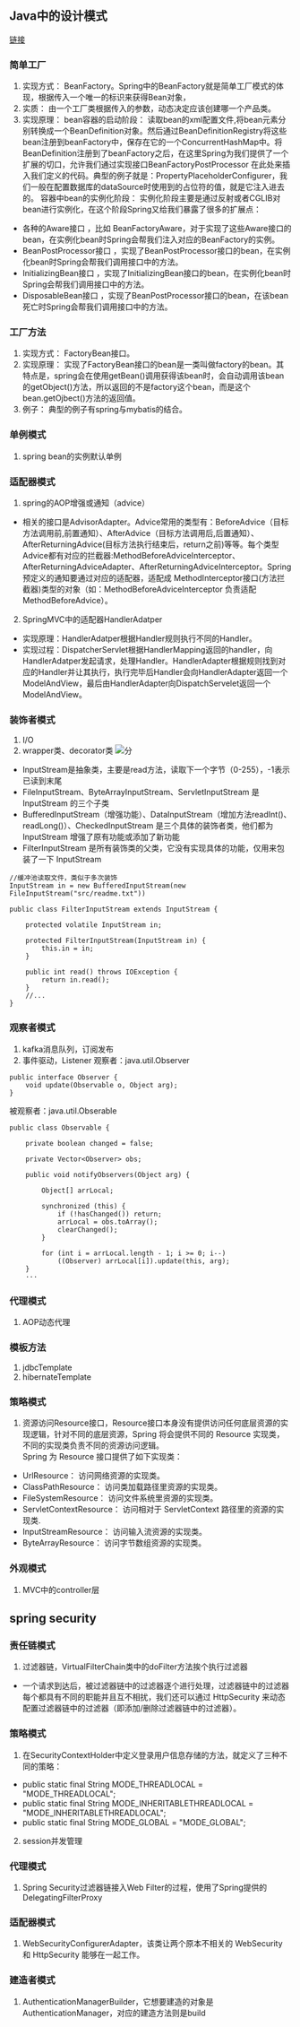 ## Java中的设计模式
[链接](https://zhuanlan.zhihu.com/p/114244039 "leetcode知乎主页")  

### 简单工厂
1. 实现方式：
BeanFactory。Spring中的BeanFactory就是简单工厂模式的体现，根据传入一个唯一的标识来获得Bean对象，
2. 实质：
由一个工厂类根据传入的参数，动态决定应该创建哪一个产品类。
3. 实现原理：
bean容器的启动阶段：
读取bean的xml配置文件,将bean元素分别转换成一个BeanDefinition对象。然后通过BeanDefinitionRegistry将这些bean注册到beanFactory中，保存在它的一个ConcurrentHashMap中。将BeanDefinition注册到了beanFactory之后，在这里Spring为我们提供了一个扩展的切口，允许我们通过实现接口BeanFactoryPostProcessor 在此处来插入我们定义的代码。典型的例子就是：PropertyPlaceholderConfigurer，我们一般在配置数据库的dataSource时使用到的占位符的值，就是它注入进去的。
容器中bean的实例化阶段：
实例化阶段主要是通过反射或者CGLIB对bean进行实例化，在这个阶段Spring又给我们暴露了很多的扩展点：
- 各种的Aware接口 ，比如 BeanFactoryAware，对于实现了这些Aware接口的bean，在实例化bean时Spring会帮我们注入对应的BeanFactory的实例。
- BeanPostProcessor接口 ，实现了BeanPostProcessor接口的bean，在实例化bean时Spring会帮我们调用接口中的方法。
- InitializingBean接口 ，实现了InitializingBean接口的bean，在实例化bean时Spring会帮我们调用接口中的方法。
- DisposableBean接口 ，实现了BeanPostProcessor接口的bean，在该bean死亡时Spring会帮我们调用接口中的方法。

### 工厂方法
1. 实现方式：  FactoryBean接口。
2. 实现原理：
实现了FactoryBean接口的bean是一类叫做factory的bean。其特点是，spring会在使用getBean()调用获得该bean时，会自动调用该bean的getObject()方法，所以返回的不是factory这个bean，而是这个bean.getOjbect()方法的返回值。
3. 例子：
典型的例子有spring与mybatis的结合。

### 单例模式
1. spring bean的实例默认单例

### 适配器模式
1. spring的AOP增强或通知（advice）
- 相关的接口是AdvisorAdapter。Advice常用的类型有：BeforeAdvice（目标方法调用前,前置通知）、AfterAdvice（目标方法调用后,后置通知）、AfterReturningAdvice(目标方法执行结束后，return之前)等等。每个类型Advice都有对应的拦截器:MethodBeforeAdviceInterceptor、AfterReturningAdviceAdapter、AfterReturningAdviceInterceptor。Spring预定义的通知要通过对应的适配器，适配成 MethodInterceptor接口(方法拦截器)类型的对象（如：MethodBeforeAdviceInterceptor 负责适配 MethodBeforeAdvice）。
2. SpringMVC中的适配器HandlerAdatper
- 实现原理：HandlerAdatper根据Handler规则执行不同的Handler。
- 实现过程：DispatcherServlet根据HandlerMapping返回的handler，向HandlerAdatper发起请求，处理Handler。HandlerAdapter根据规则找到对应的Handler并让其执行，执行完毕后Handler会向HandlerAdapter返回一个ModelAndView，最后由HandlerAdapter向DispatchServelet返回一个ModelAndView。

### 装饰者模式
1. I/O
2. wrapper类、decorator类
![分](图片/IO装饰者模式.png)
- InputStream是抽象类，主要是read方法，读取下一个字节（0-255），-1表示已读到末尾  
- FileInputStream、ByteArrayInputStream、ServletInputStream 是 InputStream 的三个子类  
- BufferedInputStream（增强功能）、DataInputStream（增加方法readInt()、readLong()）、CheckedInputStream 是三个具体的装饰者类，他们都为 InputStream 增强了原有功能或添加了新功能  
- FilterInputStream 是所有装饰类的父类，它没有实现具体的功能，仅用来包装了一下 InputStream  
```
//缓冲池读取文件，类似于多次装饰
InputStream in = new BufferedInputStream(new FileInputStream("src/readme.txt"))

public class FilterInputStream extends InputStream { 

    protected volatile InputStream in;

    protected FilterInputStream(InputStream in) { 
        this.in = in; 
    } ​ 

    public int read() throws IOException { 
        return in.read(); 
    } 
    //... 
}
```  

### 观察者模式
1. kafka消息队列，订阅发布
2. 事件驱动，Listener
观察者：java.util.Observer
```
public interface Observer { 
    void update(Observable o, Object arg); 
}
```
被观察者：java.util.Obserable
```
public class Observable { 

    private boolean changed = false; 

    private Vector<Observer> obs; 

    public void notifyObservers(Object arg) { 

        Object[] arrLocal; 

        synchronized (this) { 
            if (!hasChanged()) return; 
            arrLocal = obs.toArray(); 
            clearChanged(); 
        } 
        
        for (int i = arrLocal.length - 1; i >= 0; i--) 
            ((Observer) arrLocal[i]).update(this, arg); 
    }
    ···
```
### 代理模式
1. AOP动态代理

### 模板方法
1. jdbcTemplate
2. hibernateTemplate

### 策略模式
1. 资源访问Resource接口，Resource接口本身没有提供访问任何底层资源的实现逻辑，针对不同的底层资源，Spring 将会提供不同的 Resource 实现类，不同的实现类负责不同的资源访问逻辑。  
Spring 为 Resource 接口提供了如下实现类：
- UrlResource： 访问网络资源的实现类。
- ClassPathResource： 访问类加载路径里资源的实现类。
- FileSystemResource： 访问文件系统里资源的实现类。
- ServletContextResource： 访问相对于 ServletContext 路径里的资源的实现类.
- InputStreamResource： 访问输入流资源的实现类。
- ByteArrayResource： 访问字节数组资源的实现类。

### 外观模式
1. MVC中的controller层
   
## spring security
### 责任链模式
1. 过滤器链，VirtualFilterChain类中的doFilter方法挨个执行过滤器
- 一个请求到达后，被过滤器链中的过滤器逐个进行处理，过滤器链中的过滤器每个都具有不同的职能并且互不相扰，我们还可以通过 HttpSecurity 来动态配置过滤器链中的过滤器（即添加/删除过滤器链中的过滤器）。
   
### 策略模式
1. 在SecurityContextHolder中定义登录用户信息存储的方法，就定义了三种不同的策略：
- public static final String MODE_THREADLOCAL = "MODE_THREADLOCAL";
- public static final String MODE_INHERITABLETHREADLOCAL = "MODE_INHERITABLETHREADLOCAL";
- public static final String MODE_GLOBAL = "MODE_GLOBAL";
2. session并发管理
   
### 代理模式
1. Spring Security过滤器链接入Web Filter的过程，使用了Spring提供的 DelegatingFilterProxy

### 适配器模式
1. WebSecurityConfigurerAdapter，该类让两个原本不相关的 WebSecurity 和 HttpSecurity 能够在一起工作。

### 建造者模式
1. AuthenticationManagerBuilder，它想要建造的对象是 AuthenticationManager，对应的建造方法则是build